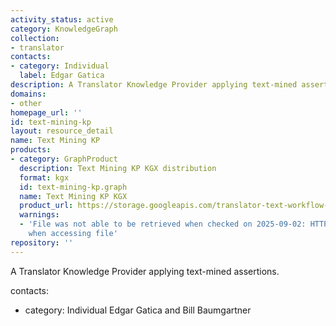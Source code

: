 ```yaml
---
activity_status: active
category: KnowledgeGraph
collection:
- translator
contacts:
- category: Individual
  label: Edgar Gatica
description: A Translator Knowledge Provider applying text-mined assertions.
domains:
- other
homepage_url: ''
id: text-mining-kp
layout: resource_detail
name: Text Mining KP
products:
- category: GraphProduct
  description: Text Mining KP KGX distribution
  format: kgx
  id: text-mining-kp.graph
  name: Text Mining KP KGX
  product_url: https://storage.googleapis.com/translator-text-workflow-dev-public/kgx/UniProt/targeted_assertions.tar.gz
  warnings:
  - 'File was not able to be retrieved when checked on 2025-09-02: HTTP 404 error
    when accessing file'
repository: ''
---
```

A Translator Knowledge Provider applying text-mined assertions.

contacts:
- category: Individual
 Edgar Gatica and Bill Baumgartner